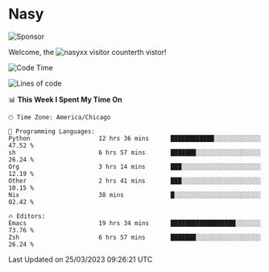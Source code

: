 # Nasy

<!--
<p align="center">
<img height="200" src="https://github-readme-stats.vercel.app/api?username=nasyxx&count_private=true&show_icons=true&theme=dracula&include_all_commits=true"/>
<img height="200" src="https://github-readme-stats.vercel.app/api/top-langs/?username=nasyxx&theme=dracula&hide=html,jupyter+notebook&count_private=true&show_icons=true"/>
</p>

  
----------------
-->

![Sponsor](https://img.shields.io/static/v1.svg?label=Sponsor&message=%E2%9D%A4&logo=GitHub&style=flat&color=pink)
 
Welcome, the ![nasyxx visitor counter](https://count.getloli.com/get/@nasyxx?theme=rule34)th vistor!
 
<!--START_SECTION:waka-->
![Code Time](http://img.shields.io/badge/Code%20Time-3%2C313%20hrs%2040%20mins-blue)

![Lines of code](https://img.shields.io/badge/From%20Hello%20World%20I%27ve%20Written-6.2%20million%20lines%20of%20code-blue)

📊 **This Week I Spent My Time On** 

```text
🕑︎ Time Zone: America/Chicago

💬 Programming Languages: 
Python                   12 hrs 36 mins      ████████████░░░░░░░░░░░░░   47.52 % 
sh                       6 hrs 57 mins       ███████░░░░░░░░░░░░░░░░░░   26.24 % 
Org                      3 hrs 14 mins       ███░░░░░░░░░░░░░░░░░░░░░░   12.19 % 
Other                    2 hrs 41 mins       ███░░░░░░░░░░░░░░░░░░░░░░   10.15 % 
Nix                      38 mins             █░░░░░░░░░░░░░░░░░░░░░░░░   02.42 % 

🔥 Editors: 
Emacs                    19 hrs 34 mins      ██████████████████░░░░░░░   73.76 % 
Zsh                      6 hrs 57 mins       ███████░░░░░░░░░░░░░░░░░░   26.24 % 
```


 Last Updated on 25/03/2023 09:26:21 UTC
<!--END_SECTION:waka-->

<!-- ![visitors](https://visitor-badge.laobi.icu/badge?page_id=nasyxx.nasyxx) -->
